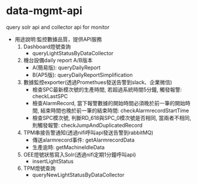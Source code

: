 # data-mgmt-api

query solr api and collector api for monitor  

   - 用途說明:監控數據品質，提供API服務
       1. Dashboard燈號查詢
           - queryLightStatusByDataCollector
       2. 機台設備daily report A/B版本
           - A(簡易版): queryDailyReport
           - B(AP5版): queryDailyReportSimplification
       3. 數據監控exporter(透過Promethues發送告警到slack、企業微信)
           - 檢查SPC最新模次號的生產時間, 若超過系統時間5分鐘, 觸發報警: checkLastSPC
           - 檢查AlarmRecord, 當下報警數據的開始時間必須晚於前一筆的開始時間, 結束時間也晚於前一筆的結束時間: checkAlarmrecordStartTime
           - 檢查SPC模次號, 判斷RD_618與SPC_0模次號是否相同, 當兩者不相同, 則觸發報警: checkJumpAndDuplicatedRecord
       4. TPM串接告警通知(透過nifi呼叫api發送告警到rabbitMQ)
           - 傳送alarmrecord事件: getAlarmrecordData
           - 生產逾時: getMachineIdleData
       5. OEE燈號狀態寫入Solr(透過nifi定期1分鐘呼叫api)
           - insertLightStatus
       6. TPM燈號查詢
           - queryNewLightStatusByDataCollector
